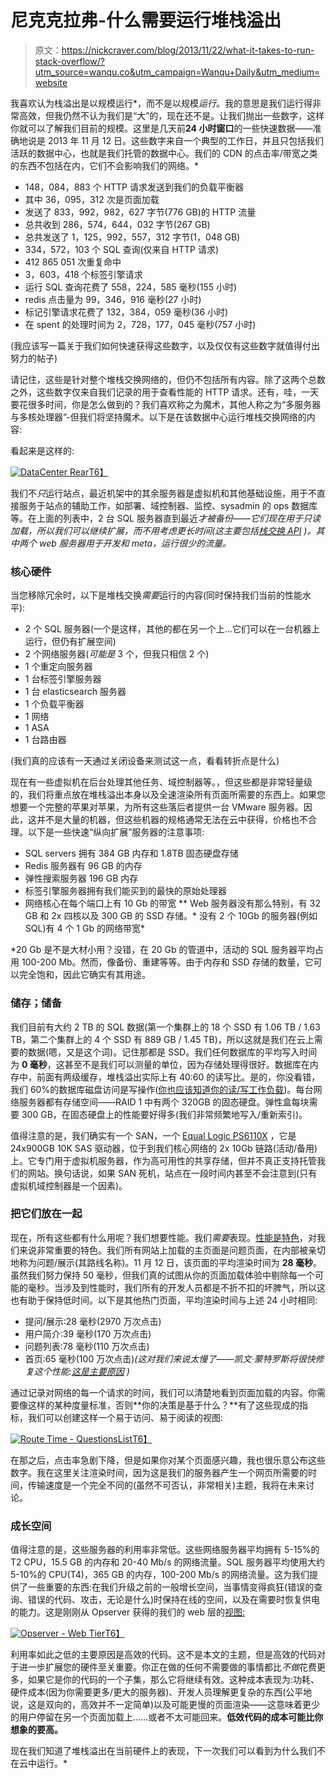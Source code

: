 # 尼克克拉弗-什么需要运行堆栈溢出

> 原文：<https://nickcraver.com/blog/2013/11/22/what-it-takes-to-run-stack-overflow/?utm_source=wanqu.co&utm_campaign=Wanqu+Daily&utm_medium=website>



我喜欢认为栈溢出是以规模运行*，而不是以规模*运行*。我的意思是我们运行得非常高效，但我仍然不认为我们是“大”的，现在还不是。让我们抛出一些数字，这样你就可以了解我们目前的规模。这里是几天前**24 小时窗口**的一些快速数据——准确地说是 2013 年 11 月 12 日。这些数字来自一个典型的工作日，并且只包括我们活跃的数据中心，也就是我们托管的数据中心。我们的 CDN 的点击率/带宽之类的东西不包括在内，它们不会影响我们的网络。*

*   148，084，883 个 HTTP 请求发送到我们的负载平衡器
*   其中 36，095，312 次是页面加载
*   发送了 833，992，982，627 字节(776 GB)的 HTTP 流量
*   总共收到 286，574，644，032 字节(267 GB)
*   总共发送了 1，125，992，557，312 字节(1，048 GB)
*   334，572，103 个 SQL 查询(仅来自 HTTP 请求)
*   412 865 051 次重复命中
*   3，603，418 个标签引擎请求
*   运行 SQL 查询花费了 558，224，585 毫秒(155 小时)
*   redis 点击量为 99，346，916 毫秒(27 小时)
*   标记引擎请求花费了 132，384，059 毫秒(36 小时)
*   在 spent 的处理时间为 2，728，177，045 毫秒(757 小时)

(我应该写一篇关于我们如何快速获得这些数字，以及仅仅有这些数字就值得付出努力的帖子)

请记住，这些是针对整个堆栈交换网络的，但仍不包括所有内容。除了这两个总数之外，这些数字仅来自我们记录的用于查看性能的 HTTP 请求。还有，哇，一天要花很多时间，你是怎么做到的？我们喜欢称之为魔术，其他人称之为“多服务器与多核处理器”-但我们将坚持魔术。以下是在该数据中心运行堆栈交换网络的内容:

看起来是这样的:

[<picture><source type="image/webp" srcset="/blog/content/INAP-DataCenter-Rear.webp"><source type="image/jpg" srcset="/blog/content/INAP-DataCenter-Rear.jpg">![DataCenter Rear](img/c5c0c7f9c10432c4d8bf9cbe9149bd4b.png)</picture>T6】](/blog/content/INAP-DataCenter-Rear.jpg)

我们不*只*运行站点，最近机架中的其余服务器是虚拟机和其他基础设施，用于不直接服务于站点的辅助工作，如部署、域控制器、监控、sysadmin 的 ops 数据库等。在上面的列表中，2 台 SQL 服务器直到最近*才被备份——它们现在用于只读加载，所以我们可以继续扩展，而不用考虑更长时间(这主要包括[栈交换 API](https://api.stackexchange.com) )。其中两个 web 服务器用于开发和 meta，运行很少的流量。*

### 核心硬件

当您移除冗余时，以下是堆栈交换*需要*运行的内容(同时保持我们当前的性能水平):

*   2 个 SQL 服务器(一个是这样，其他的都在另一个上…它们可以在一台机器上运行，但仍有扩展空间)
*   2 个网络服务器(*可能是* 3 个，但我只相信 2 个)
*   1 个重定向服务器
*   1 台标签引擎服务器
*   1 台 elasticsearch 服务器
*   1 个负载平衡器
*   1 网络
*   1 ASA
*   1 台路由器

(我们真的应该有一天通过关闭设备来测试这一点，看看转折点是什么)

现在有一些虚拟机在后台处理其他任务、域控制器等。，但这些都是非常轻量级的，我们将重点放在堆栈溢出本身以及全速渲染所有页面所需要的东西上。如果您想要一个完整的苹果对苹果，为所有这些落后者提供一台 VMware 服务器。因此，这并不是大量的机器，但这些机器的规格通常无法在云中获得，价格也不合理。以下是一些快速“纵向扩展”服务器的注意事项:

*   SQL servers 拥有 384 GB 内存和 1.8TB 固态硬盘存储
*   Redis 服务器有 96 GB 的内存
*   弹性搜索服务器 196 GB 内存
*   标签引擎服务器拥有我们能买到的最快的原始处理器
*   网络核心在每个端口上有 10 Gb 的带宽
**   Web 服务器没有那么特别，有 32 GB 和 2x 四核以及 300 GB 的 SSD 存储。*   没有 2 个 10Gb 的服务器(例如 SQL)有 4 个 1 Gb 的网络带宽*

 *20 Gb 是不是大材小用？没错，在 20 Gb 的管道中，活动的 SQL 服务器平均占用 100-200 Mb。然而，像备份、重建等等。由于内存和 SSD 存储的数量，它可以完全饱和，因此它确实有其用途。

### 储存；储备

我们目前有大约 2 TB 的 SQL 数据(第一个集群上的 18 个 SSD 有 1.06 TB / 1.63 TB，第二个集群上的 4 个 SSD 有 889 GB / 1.45 TB)，所以这就是我们在云上需要的数据(嗯，又是这个词)。记住那都是 SSD。我们任何数据库的平均写入时间为 **0 毫秒**，这甚至不是我们可以测量的单位，因为存储处理得很好。数据库在内存中，前面有两级缓存，堆栈溢出实际上有 40:60 的读写比。是的，你没看错，我们 60%的数据库磁盘访问是写操作([你也应该知道你的读/写工作负载](http://sqlblog.com/blogs/louis_davidson/archive/2009/06/20/read-write-ratio-versus-read-write-ratio.aspx))。每台网络服务器都有存储空间——RAID 1 中有两个 320GB 的固态硬盘。弹性盒每块需要 300 GB，在固态硬盘上的性能要好得多(我们非常频繁地写入/重新索引)。

值得注意的是，我们确实有一个 SAN，一个 [Equal Logic PS6110X](http://www.dell.com/us/business/p/equallogic-ps6110xv/pd) ，它是 24x900GB 10K SAS 驱动器，位于到我们核心网络的 2x 10Gb 链路(活动/备用)上。它专门用于虚拟机服务器，作为高可用性的共享存储，但并不真正支持托管我们的网站。换句话说，如果 SAN 死机，站点在一段时间内甚至不会注意到(只有虚拟机域控制器是一个因素)。

### 把它们放在一起

现在，所有这些都有什么用呢？我们想要性能。我们*需要*表现。[性能是特色](https://blog.codinghorror.com/performance-is-a-feature/ "Performance is a Feature by Jeff Atwood")，对我们来说非常重要的特色。我们所有网站上加载的主页面是问题页面，在内部被亲切地称为问题/展示(其路线名称)。11 月 12 日，该页面的平均渲染时间为 **28 毫秒**。虽然我们努力保持 50 毫秒，但我们真的试图从你的页面加载体验中剔除每一个可能的毫秒。当涉及到性能时，我们所有的开发人员都是不折不扣的坏脾气，所以这也有助于保持低时间。以下是其他热门页面，平均渲染时间与上述 24 小时相同:

*   提问/展示:28 毫秒(2970 万次点击)
*   用户简介:39 毫秒(170 万次点击)
*   问题列表:78 毫秒(110 万次点击)
*   首页:65 毫秒(100 万次点击)*(这对我们来说太慢了——凯文·蒙特罗斯将很快修复这个性能:[这是主要原因](https://kevinmontrose.com/2013/05/22/your-future-on-stack-overflow/) )*

通过记录对网络的每一个请求的时间，我们可以清楚地看到页面加载的内容。你需要像这样的某种度量标准，否则**你的决策是基于什么？**有了这些现成的指标，我们可以创建这样一个易于访问、易于阅读的视图:

[<picture><source type="image/webp" srcset="/blog/content/Route-Time-QuestionsList.webp"><source type="image/png" srcset="/blog/content/Route-Time-QuestionsList.png">![Route Time - QuestionsList](img/ab8c027e67f3cdeb5501c18299a3f673.png)</picture>T6】](/blog/content/Route-Time-QuestionsList.png)

在那之后，点击率急剧下降，但是如果你对某个页面感兴趣，我也很乐意公布这些数字。我在这里关注渲染时间，因为这是我们的服务器产生一个网页所需要的时间，传输速度是一个完全不同的(虽然不可否认，非常相关)主题，我将在未来讨论。

### 成长空间

值得注意的是，这些服务器的利用率非常低。这些网络服务器平均拥有 5-15%的 T2 CPU，15.5 GB 的内存和 20-40 Mb/s 的网络流量。SQL 服务器平均使用大约 5-10%的 CPU(T4)，365 GB 的内存，100-200 Mb/s 的网络流量。这为我们提供了一些重要的东西:在我们升级之前的一般增长空间，当事情变得疯狂(错误的查询、错误的代码、攻击，无论是什么)时保持在线的空间，以及在需要时恢复供电的能力。这是刚刚从 Opserver 获得的我们的 web 层的[视图:](https://github.com/opserver/Opserver)

[<picture><source type="image/webp" srcset="/blog/content/Opserver-Screens-1024x305.webp"><source type="image/png" srcset="/blog/content/Opserver-Screens-1024x305.png">![Opserver - Web Tier](img/8b8670aa3970dda864b8d26e4b6a8c64.png)</picture>T6】](/blog/content/Opserver-Screens-1024x305.png)

利用率如此之低的主要原因是高效的代码。这不是本文的主题，但是高效的代码对于进一步扩展您的硬件至关重要。你正在做的任何不需要做的事情都比*不做*花费更多，如果它是你的代码的一个子集，那么它将继续有效。这种成本表现为:功耗、硬件成本(因为你需要更多/更大的服务器)、开发人员理解更复杂的东西(公平地说，这是双向的，高效并不一定简单)以及可能更慢的页面渲染——这意味着更少的用户停留在另一个页面加载上……或者不太可能回来。**低效代码的成本可能比你想象的要高。**

现在我们知道了堆栈溢出在当前硬件上的表现，下一次我们可以看到为什么我们不在云中运行。* 